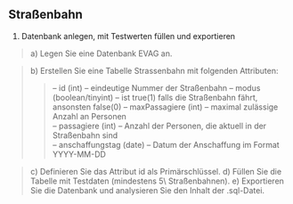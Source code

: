## Straßenbahn 

1. Datenbank anlegen, mit Testwerten füllen und exportieren
>a) Legen Sie eine Datenbank EVAG an. 

>b) Erstellen Sie eine Tabelle Strassenbahn mit folgenden Attributen:
>>– id (int) – eindeutige Nummer der Straßenbahn 
>>– modus (boolean/tinyint) – ist true(1) falls die Straßenbahn fährt, ansonsten false(0)
>>– maxPassagiere (int) – maximal zulässige Anzahl an Personen\
>>– passagiere (int) – Anzahl der Personen, die aktuell in der Straßenbahn sind\
>>– anschaffungstag (date) – Datum der Anschaffung im Format YYYY-MM-DD

>c) Definieren Sie das Attribut id als Primärschlüssel.
>d) Füllen Sie die Tabelle mit Testdaten (mindestens 5\ Straßenbahnen).
>e) Exportieren Sie die Datenbank und analysieren Sie den Inhalt der .sql-Datei.
